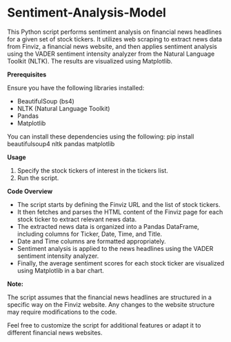 ﻿# Sentiment-Analysis-Model
This Python script performs sentiment analysis on financial news headlines for a given set of stock tickers. It utilizes web scraping to extract news data from Finviz, a financial news website, and then applies sentiment analysis using the VADER sentiment intensity analyzer from the Natural Language Toolkit (NLTK). The results are visualized using Matplotlib.

**Prerequisites**

Ensure you have the following libraries installed:

- BeautifulSoup (bs4)
- NLTK (Natural Language Toolkit)
- Pandas
- Matplotlib

You can install these dependencies using the following:
    pip install beautifulsoup4 nltk pandas matplotlib

**Usage**
1. Specify the stock tickers of interest in the tickers list.
2. Run the script.

**Code Overview**
- The script starts by defining the Finviz URL and the list of stock tickers.
- It then fetches and parses the HTML content of the Finviz page for each stock ticker to extract relevant news data.
- The extracted news data is organized into a Pandas DataFrame, including columns for Ticker, Date, Time, and Title.
- Date and Time columns are formatted appropriately.
- Sentiment analysis is applied to the news headlines using the VADER sentiment intensity analyzer.
- Finally, the average sentiment scores for each stock ticker are visualized using Matplotlib in a bar chart.

**Note:**

The script assumes that the financial news headlines are structured in a specific way on the Finviz website. Any changes to the website structure may require modifications to the code.

Feel free to customize the script for additional features or adapt it to different financial news websites.
